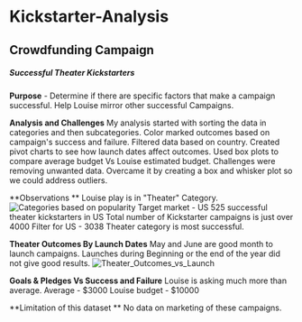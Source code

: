 # Kickstarter-Analysis
## Crowdfunding Campaign
##### Successful Theater Kickstarters

**Purpose** - 
Determine if there are specific factors that make a campaign successful.
Help Louise mirror other successful Campaigns.

**Analysis and Challenges** 
My analysis started with sorting the data in categories and then subcategories. Color marked outcomes based on campaign's success and failure. Filtered data based on country. Created pivot charts to see how launch dates affect outcomes. Used box plots to compare average budget Vs Louise estimated budget. 
Challenges were removing unwanted data. Overcame it by creating a box and whisker plot so we could address outliers.

**Observations ** 
Louise play is in "Theater" Category.
![Categories based on popularity](https://user-images.githubusercontent.com/112904905/192818726-05f5c8bb-1000-459c-b67b-1262c3c3ad1e.png)
Target market - US
525 successful theater kickstarters in US
Total number of Kickstarter campaigns is just over 4000
Filter for US - 3038
Theater category is most successful.

**Theater Outcomes By Launch Dates** 
May and June are good month to launch campaigns. 
Launches during Beginning or the end of the year did not give good results.
![Theater_Outcomes_vs_Launch](https://user-images.githubusercontent.com/112904905/192817473-97e0e3f6-fc2b-4306-86ed-218416f1d6fb.png)

**Goals & Pledges Vs Success and Failure**
Louise is asking much more than average.
Average - $3000
Louise budget - $10000

**Limitation of this dataset **
 No data on marketing of these campaigns.




